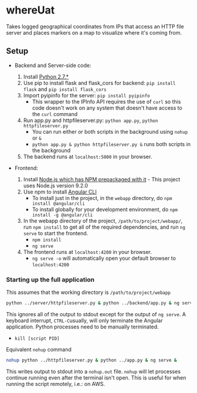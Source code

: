 whereUat
========

Takes logged geographical coordinates from IPs that access an HTTP file server and places markers on a map to visualize where it's coming from.

## Setup

- Backend and Server-side code:

    1. Install [Python 2.7.*](https://www.python.org/)
    2. Use pip to install flask and flask_cors for backend: `pip install flask` and `pip install flask_cors`
	3. Import pyipinfo for the server: `pip install pyipinfo`
		- This wrapper to the IPInfo API requires the use of `curl` so this code doesn't work on any system that 
		  doesn't have access to the `curl` command
    4. Run app.py and httpfileserver.py: `python app.py`, `python httpfileserver.py`
		- You can run either or both scripts in the background using `nohup` or `&`
		- `python app.py & python httpfileserver.py &` runs both scripts in the background
    5. The backend runs at `localhost:5000` in your browser.

- Frontend:
	
	1. Install [Node.js which has NPM prepackaged with it](https://nodejs.org/en/) - This project uses Node.js version 9.2.0
	2. Use npm to install [Angular CLI](https://cli.angular.io/)
		- To install just in the project, in the `webapp` directory, do `npm install @angular/cli`
		- To install globally for your development environment, do `npm install -g @angular/cli`
	3. In the webapp directory of the project, `/path/to/project/webapp/`, run `npm install` to get all of the required dependencies, and run `ng serve` to start the frontend.
		- `npm install`
		- `ng serve`
	4. The frontend runs at `localhost:4200` in your browser.
		- `ng serve -o` will automatically open your default browser to `localhost:4200`

### Starting up the full application

This assumes that the working directory is `/path/to/project/webapp`

```bash
python ../server/httpfileserver.py & python ../backend/app.py & ng serve
```

This ignores all of the output to stdout except for the output of `ng serve`. A keyboard interrupt, `CTRL-C`usually, will only terminate the Angular application. Python processes need to be manually terminated. 

- `kill [script PID]`

Equivalent `nohup` command

```bash
nohup python ../httpfileserver.py & python ../app.py & ng serve &
```

This writes output to stdout into a `nohup.out` file. `nohup` will let processes continue running even after the terminal isn't open. This is useful for when running the script remotely, i.e.: on AWS.
